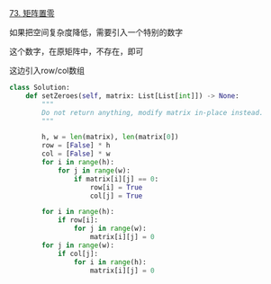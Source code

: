 
[73. 矩阵置零](https://leetcode.cn/problems/set-matrix-zeroes/description)

如果把空间复杂度降低，需要引入一个特别的数字

这个数字，在原矩阵中，不存在，即可

这边引入row/col数组

```python []
class Solution:
    def setZeroes(self, matrix: List[List[int]]) -> None:
        """
        Do not return anything, modify matrix in-place instead.
        """

        h, w = len(matrix), len(matrix[0])
        row = [False] * h
        col = [False] * w
        for i in range(h):
            for j in range(w):
                if matrix[i][j] == 0:
                    row[i] = True
                    col[j] = True

        for i in range(h):
            if row[i]:
                for j in range(w):
                    matrix[i][j] = 0
        for j in range(w):
            if col[j]:
                for i in range(h):
                    matrix[i][j] = 0
                
```